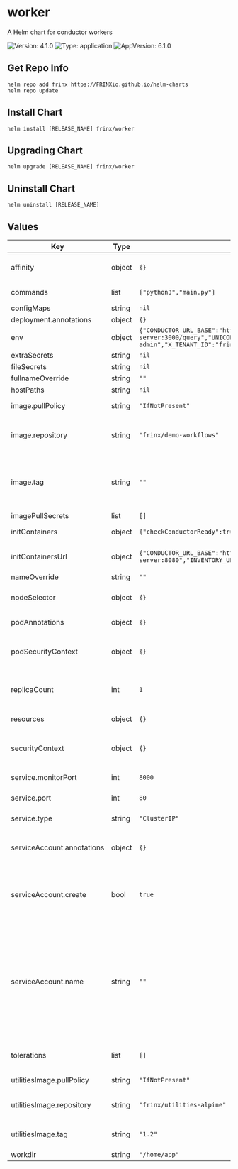 # worker

A Helm chart for conductor workers

![Version: 4.1.0](https://img.shields.io/badge/Version-4.1.0-informational?style=flat-square) ![Type: application](https://img.shields.io/badge/Type-application-informational?style=flat-square) ![AppVersion: 6.1.0](https://img.shields.io/badge/AppVersion-6.1.0-informational?style=flat-square)

## Get Repo Info

```console
helm repo add frinx https://FRINXio.github.io/helm-charts
helm repo update
```

## Install Chart

```console
helm install [RELEASE_NAME] frinx/worker
```

## Upgrading Chart

```console
helm upgrade [RELEASE_NAME] frinx/worker
```

## Uninstall Chart

```console
helm uninstall [RELEASE_NAME]
```

## Values

| Key | Type | Default | Description |
|-----|------|---------|-------------|
| affinity | object | `{}` | [Affinity for pod assignment](https://kubernetes.io/docs/concepts/configuration/assign-pod-node/#affinity-and-anti-affinity) |
| commands | list | `["python3","main.py"]` | Application commands |
| configMaps | string | `nil` |  |
| deployment.annotations | object | `{}` |  |
| env | object | `{"CONDUCTOR_URL_BASE":"http://conductor-server:8080/api","SCHELLAR_URL_BASE":"http://conductor-server:3000/query","UNICONFIG_URL_BASE":"http://uniconfig:8181/rests","X_AUTH_USER_GROUP":"network-admin","X_TENANT_ID":"frinx"}` | Application properties |
| extraSecrets | string | `nil` |  |
| fileSecrets | string | `nil` |  |
| fullnameOverride | string | `""` |  |
| hostPaths | string | `nil` |  |
| image.pullPolicy | string | `"IfNotPresent"` | Image pull policy |
| image.repository | string | `"frinx/demo-workflows"` | Demo-workflows image repository |
| image.tag | string | `""` | Overrides the image tag whose default is the chart appVersion. |
| imagePullSecrets | list | `[]` |  |
| initContainers | object | `{"checkConductorReady":true,"checkInventoryReady":true,"checkUniconfigReady":true,"copyWorkerFiles":true}` | Init containers |
| initContainersUrl | object | `{"CONDUCTOR_URL_BASE":"http://conductor-server:8080","INVENTORY_URL_BASE":"http://inventory:8000","UNICONFIG_URL_BASE":"http://uniconfig:8181"}` | Init containers URL |
| nameOverride | string | `""` |  |
| nodeSelector | object | `{}` | [Node labels for pod assignment](https://kubernetes.io/docs/concepts/scheduling-eviction/assign-pod-node/) |
| podAnnotations | object | `{}` | Pod annotations |
| podSecurityContext | object | `{}` | Configure [Pods Security Context](https://kubernetes.io/docs/tasks/configure-pod-container/security-context/#set-the-security-context-for-a-pod) |
| replicaCount | int | `1` | Number of replicas of the deployment |
| resources | object | `{}` | [Container resources](https://kubernetes.io/docs/concepts/configuration/manage-compute-resources-container/) |
| securityContext | object | `{}` | Configure [Container Security Context](https://kubernetes.io/docs/tasks/configure-pod-container/security-context/#set-the-security-context-for-a-container) |
| service.monitorPort | int | `8000` | Monitoring port |
| service.port | int | `80` | Service port |
| service.type | string | `"ClusterIP"` | Service type |
| serviceAccount.annotations | object | `{}` | Annotations to add to the service account |
| serviceAccount.create | bool | `true` | Specifies whether a service account should be created |
| serviceAccount.name | string | `""` | The name of the service account to use. If not set and create is true, a name is generated using the fullname template |
| tolerations | list | `[]` | [Tolerations for pod assignment](https://kubernetes.io/docs/concepts/configuration/taint-and-toleration/) |
| utilitiesImage.pullPolicy | string | `"IfNotPresent"` | Image pull policy |
| utilitiesImage.repository | string | `"frinx/utilities-alpine"` | utilities image repository |
| utilitiesImage.tag | string | `"1.2"` | Overrides the image tag. |
| workdir | string | `"/home/app"` |  |
